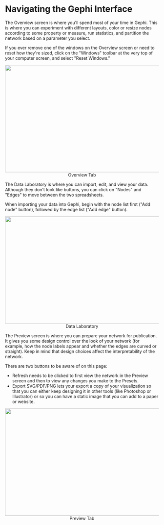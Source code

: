 # Navigating the Gephi Interface

The Overview screen is where you'll spend most of your time in Gephi. This is where you can experiment with different layouts, color or resize nodes according to some property or measure, run statistics, and partition the network based on a parameter you select.  

If you ever remove one of the windows on the Overview screen or need to reset how they're sized, click on the "Windows" toolbar at the very top of your computer screen, and select "Reset Windows."

<p align="center"><img width="700" height="350" src="https://github.com/cderose/dh-courses/blob/master/images/gephi-overview.png"></br>Overview Tab</p>

The Data Laboratory is where you can import, edit, and view your data. Although they don't look like buttons, you can click on "Nodes" and "Edges" to move between the two spreadsheets.  

When importing your data into Gephi, begin with the node list first ("Add node" button), followed by the edge list ("Add edge" button).

<p align="center"><img width="700" height="350" src="https://github.com/cderose/dh-courses/blob/master/images/gephi-dataLab.png"></br>Data Laboratory</p>



The Preview screen is where you can prepare your network for publication. It gives you some design control over the look of your network (for example, how the node labels appear and whether the edges are curved or straight). Keep in mind that design choices affect the interpretability of the network.

There are two buttons to be aware of on this page:
- Refresh needs to be clicked to first view the network in the Preview screen and then to view any changes you make to the Presets.
- Export SVG/PDF/PNG lets your export a copy of your visualization so that you can either keep designing it in other tools (like Photoshop or Illustrator) or so you can have a static image that you can add to a paper or website.
<p align="center"><img width="700" height="350" src="https://github.com/cderose/dh-courses/blob/master/images/gephi-publish.png"></br>Preview Tab</p>
